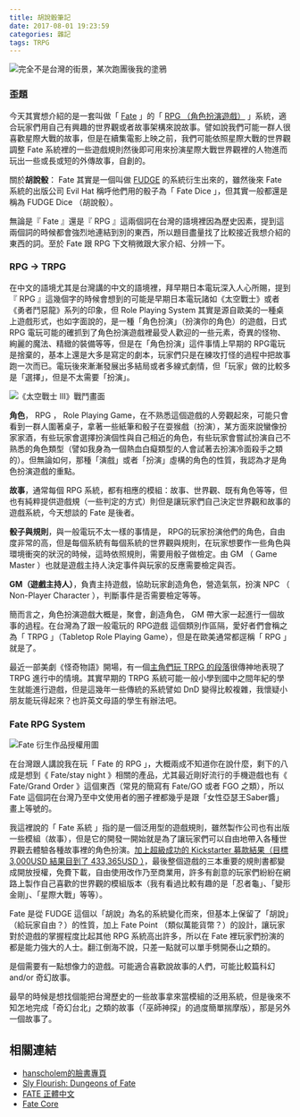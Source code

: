 ```yaml
---
title: 胡說骰筆記
date: 2017-08-01 19:23:59
categories: 雜記
tags: TRPG
---
```


![完全不是台灣的街景，某次跑團後我的塗鴉](https://farm5.staticflickr.com/4313/36142475132_b859f8383c.jpg)

### 歪題

今天其實想介紹的是一套叫做「 [Fate](http://www.evilhat.com/home/fate-core/) 」的「 [RPG （角色扮演遊戲）](https://en.wikipedia.org/wiki/Role-playing_game) 」系統，適合玩家們用自己有興趣的世界觀或者故事架構來說故事。譬如說我們可能一群人很喜歡星際大戰的故事，但是在續集電影上映之前，我們可能依照星際大戰的世界觀調整 Fate 系統裡的一些遊戲規則然後即可用來扮演星際大戰世界觀裡的人物進而玩出一些或長或短的外傳故事，自創的。

關於**胡說骰**： Fate 其實是一個叫做 [FUDGE](https://en.wikipedia.org/wiki/Fudge_(role-playing_game_system)) 的系統衍生出來的，雖然後來 Fate 系統的出版公司 Evil Hat 稱呼他們用的骰子為「 Fate Dice 」，但其實一般都還是稱為 FUDGE Dice （胡說骰）。

無論是『 Fate 』還是『 RPG 』這兩個詞在台灣的語境裡因為歷史因素，提到這兩個詞的時候都會強烈地連結到別的東西，所以題目盡量找了比較接近我想介紹的東西的詞。至於 Fate 跟 RPG 下文稍微跟大家介紹、分辨一下。

<!-- more -->

### RPG → TRPG

在中文的語境尤其是台灣講的中文的語境裡，拜早期日本電玩深入人心所賜，提到『 RPG 』這幾個字的時候會想到的可能是早期日本電玩諸如《太空戰士》或者《勇者鬥惡龍》系列的印象，但 Role Playing System 其實是源自歐美的一種桌上遊戲形式，也如字面說的，是一種「角色扮演」（扮演你的角色）的遊戲，日式RPG 電玩可能的確抓到了角色扮演遊戲裡最受人歡迎的一些元素，奇異的怪物、絢麗的魔法、精緻的裝備等等，但是在「角色扮演」這件事情上早期的 RPG電玩 是捨棄的，基本上還是大多是寫定的劇本，玩家們只是在練攻打怪的過程中把故事跑一次而已。電玩後來漸漸發展出多結局或者多線式劇情，但「玩家」做的比較多是「選擇」，但是不太需要「扮演」。

![《太空戰士 III》戰鬥畫面](https://farm5.staticflickr.com/4328/36309006555_07616b496e.jpg)

**角色**， RPG ， Role Playing Game，在不熟悉這個遊戲的人旁觀起來，可能只會看到一群人圍著桌子，拿著一些紙筆和骰子在耍猴戲（扮演），某方面來說蠻像扮家家酒，有些玩家會選擇扮演個性與自己相近的角色，有些玩家會嘗試扮演自己不熟悉的角色類型（譬如我身為一個熱血白癡類型的人會試著去扮演冷面殺手之類的）。但無論如何，那種「演戲」或者「扮演」虛構的角色的性質，我認為才是角色扮演遊戲的重點。

**故事**，通常每個 RPG 系統，都有相應的模組：故事、世界觀、既有角色等等，但也有純粹提供遊戲規（一些判定的方式）則但是讓玩家們自己決定世界觀和故事的遊戲系統，今天想談的 Fate 是後者。

**骰子與規則**，與一般電玩不太一樣的事情是， RPG的玩家扮演他們的角色，自由度非常的高，但是每個系統有每個系統的世界觀與規則，在玩家想要作一些角色與環境衝突的狀況的時候，這時依照規則，需要用骰子做檢定。由 GM （ Game Master ）也就是遊戲主持人決定事件與玩家的反應需要檢定與否。

**GM（遊戲主持人）**，負責主持遊戲，協助玩家創造角色，營造氣氛，扮演 NPC （ Non-Player Character ），判斷事件是否需要檢定等等。

簡而言之，角色扮演遊戲大概是，聚會，創造角色， GM 帶大家一起進行一個故事的過程。在台灣為了跟一般電玩的 RPG遊戲 這個類別作區隔，愛好者們會稱之為「 TRPG 」（Tabletop Role Playing Game），但是在歐美通常都逕稱「 RPG 」就是了。

最近一部美劇《怪奇物語》開場，有一個[主角們玩 TRPG 的段落](https://www.youtube.com/watch?v=v8bLAFfnoDM#t=1m48s)很傳神地表現了 TRPG 進行中的情境。其實早期的 TRPG 系統可能一般小學到國中之間年紀的學生就能進行遊戲，但是這幾年一些傳統的系統譬如 DnD 變得比較複雜，我懷疑小朋友能玩得起來？也許英文母語的學生有辦法吧。

### Fate RPG System

![Fate 衍生作品授權用圖](https://farm5.staticflickr.com/4323/36272632736_a3acb6a7ea_o.png)

在台灣跟人講說我在玩「 Fate 的 RPG 」，大概兩成不知道你在說什麼，剩下的八成是想到《 Fate/stay night 》相關的產品，尤其最近剛好流行的手機遊戲也有《 Fate/Grand Order 》這個東西（常見的簡寫有 Fate/GO 或者 FGO 之類），所以 Fate 這個詞在台灣乃至中文使用者的圈子裡都幾乎是跟「女性亞瑟王Saber醬」畫上等號的。

我這裡說的「 Fate 系統 」指的是一個泛用型的遊戲規則，雖然製作公司也有出版一些模組（故事），但是它的開發一開始就是為了讓玩家們可以自由地帶入各種世界觀去體驗各種故事裡的角色扮演。[加上超級成功的 Kickstarter 募款結果（目標 3,000USD 結果目到了 433,365USD ）](https://www.kickstarter.com/projects/evilhat/fate-core)，最後整個遊戲的三本重要的規則書都變成開放授權，免費下載，自由使用改作乃至商業用，許多有創意的玩家們紛紛在網路上製作自己喜歡的世界觀的模組版本（我有看過比較有趣的是「忍者龜」、「變形金剛」、「星際大戰」等等）。

Fate 是從 FUDGE 這個以「胡說」為名的系統變化而來，但基本上保留了「胡說」（給玩家自由？）的性質，加上 Fate Point （類似萬能貨幣？）的設計，讓玩家對於遊戲的掌握程度比起其他 RPG 系統高出許多，所以在 Fate 裡玩家們扮演的都是能力強大的人士。翻江倒海不說，只差一點就可以單手劈開泰山之類的。

是個需要有一點想像力的遊戲。可能適合喜歡說故事的人們，可能比較篇科幻 and/or 奇幻故事。

最早的時候是想找個能把台灣歷史的一些故事拿來當模組的泛用系統，但是後來不知怎地完成「奇幻台北」之類的故事（「巫師神探」的過度簡單揣摩版），那是另外一個故事了。

## 相關連結

- [hanscholem的臉書專頁](https://www.facebook.com/hanscholem/)
- [Sly Flourish: Dungeons of Fate](http://slyflourish.com/dungeons_of_fate.html)
- [FATE 正體中文](https://sites.google.com/site/faterpg/)
- [Fate Core](http://www.evilhat.com/home/fate-core/)
